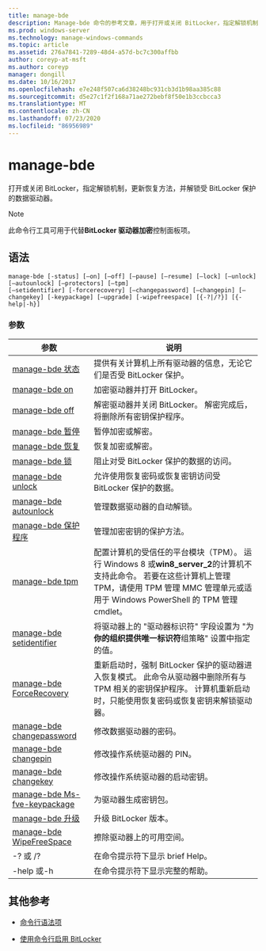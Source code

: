```yaml
---
title: manage-bde
description: Manage-bde 命令的参考文章，用于打开或关闭 BitLocker，指定解锁机制，更新恢复方法，并解锁受 BitLocker 保护的数据驱动器。
ms.prod: windows-server
ms.technology: manage-windows-commands
ms.topic: article
ms.assetid: 276a7841-7289-48d4-a57d-bc7c300affbb
author: coreyp-at-msft
ms.author: coreyp
manager: dongill
ms.date: 10/16/2017
ms.openlocfilehash: e7e248f507ca6d38248bc931cb3d1b98aa385c88
ms.sourcegitcommit: d5e27c1f2f168a71ae272bebf8f50e1b3ccbcca3
ms.translationtype: MT
ms.contentlocale: zh-CN
ms.lasthandoff: 07/23/2020
ms.locfileid: "86956989"
---
```

# <a name="manage-bde"></a>manage-bde

打开或关闭 BitLocker，指定解锁机制，更新恢复方法，并解锁受 BitLocker 保护的数据驱动器。

> [!NOTE]
> 此命令行工具可用于代替**BitLocker 驱动器加密**控制面板项。

## <a name="syntax"></a>语法

```
manage-bde [-status] [–on] [–off] [–pause] [–resume] [–lock] [–unlock] [–autounlock] [–protectors] [–tpm]
[–setidentifier] [-forcerecovery] [–changepassword] [–changepin] [–changekey] [-keypackage] [–upgrade] [-wipefreespace] [{-?|/?}] [{-help|-h}]
```

### <a name="parameters"></a>参数

| 参数 | 说明 |
| --------- |------------ |
| [manage-bde 状态](manage-bde-status.md) | 提供有关计算机上所有驱动器的信息，无论它们是否受 BitLocker 保护。 |
| [manage-bde on](manage-bde-on.md) | 加密驱动器并打开 BitLocker。 |
| [manage-bde off](manage-bde-off.md) | 解密驱动器并关闭 BitLocker。 解密完成后，将删除所有密钥保护程序。 |
| [manage-bde 暂停](manage-bde-pause.md) | 暂停加密或解密。 |
| [manage-bde 恢复](manage-bde-resume.md) | 恢复加密或解密。 |
| [manage-bde 锁](manage-bde-lock.md) | 阻止对受 BitLocker 保护的数据的访问。 |
| [manage-bde unlock](manage-bde-unlock.md) | 允许使用恢复密码或恢复密钥访问受 BitLocker 保护的数据。 |
| [manage-bde autounlock](manage-bde-autounlock.md) | 管理数据驱动器的自动解锁。 |
| [manage-bde 保护程序](manage-bde-protectors.md) | 管理加密密钥的保护方法。 |
| [manage-bde tpm](manage-bde-tpm.md) | 配置计算机的受信任的平台模块（TPM）。 运行 Windows 8 或**win8_server_2**的计算机不支持此命令。 若要在这些计算机上管理 TPM，请使用 TPM 管理 MMC 管理单元或适用于 Windows PowerShell 的 TPM 管理 cmdlet。 |
| [manage-bde setidentifier](manage-bde-setidentifier.md)   | 将驱动器上的 "驱动器标识符" 字段设置为 "为**你的组织提供唯一标识符**组策略" 设置中指定的值。 |
| [manage-bde ForceRecovery](manage-bde-forcerecovery.md) | 重新启动时，强制 BitLocker 保护的驱动器进入恢复模式。 此命令从驱动器中删除所有与 TPM 相关的密钥保护程序。 计算机重新启动时，只能使用恢复密码或恢复密钥来解锁驱动器。 |
| [manage-bde changepassword](manage-bde-changepassword.md) | 修改数据驱动器的密码。 |
| [manage-bde changepin](manage-bde-changepin.md) | 修改操作系统驱动器的 PIN。 |
| [manage-bde changekey](manage-bde-changekey.md) | 修改操作系统驱动器的启动密钥。 |
| [manage-bde Ms-fve-keypackage](manage-bde-keypackage.md) | 为驱动器生成密钥包。 |
| [manage-bde 升级](manage-bde-upgrade.md) | 升级 BitLocker 版本。 |
| [manage-bde WipeFreeSpace](manage-bde-wipefreespace.md) | 擦除驱动器上的可用空间。 |
| -? 或 /? | 在命令提示符下显示 brief Help。 |
| -help 或-h | 在命令提示符下显示完整的帮助。 |

## <a name="additional-references"></a>其他参考

- [命令行语法项](command-line-syntax-key.md)

- [使用命令行启用 BitLocker](/previous-versions/windows/it-pro/windows-7/dd894351(v=ws.10))
